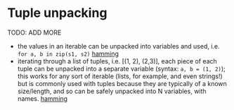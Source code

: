 # Tuple unpacking

TODO: ADD MORE

- the values in an iterable can be unpacked into variables and used, i.e. `for a, b in zip(s1, s2)` [hamming](../exercise-concepts/hamming.md)
- iterating through a list of tuples, i.e. [(1, 2), (2,3)], each piece of each tuple can be unpacked into a separate variable (syntax: `a, b = (1, 2)`); this works for any sort of iterable (lists, for example, and even strings!) but is commonly used with tuples because they are typically of a known size/length, and so can be safely unpacked into N variables, with names. [hamming](../exercise-concepts/hamming.md)
